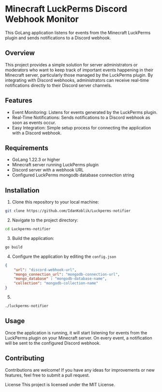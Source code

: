 # Minecraft LuckPerms Discord Webhook Monitor
This GoLang application listens for events from the Minecraft LuckPerms plugin and sends notifications to a Discord webhook.

## Overview

This project provides a simple solution for server administrators or moderators who want to keep track of important events happening in their Minecraft server, particularly those managed by the LuckPerms plugin. By integrating with Discord webhooks, administrators can receive real-time notifications directly to their Discord server channels.

## Features
* Event Monitoring: Listens for events generated by the LuckPerms plugin.
* Real-Time Notifications: Sends notifications to a Discord webhook as soon as events occur.
* Easy Integration: Simple setup process for connecting the application with a Discord webhook.

## Requirements
* GoLang 1.22.3 or higher
* Minecraft server running LuckPerms plugin
* Discord server with a webhook URL
* Configured LuckPerms mongodb database connection string

## Installation
1. Clone this repository to your local machine:
```bash
git clone https://github.com/IdanKoblik/Luckperms-notifier
```

2. Navigate to the project directory:
```bash
cd Luckperms-notifier
```

3. Build the application:
```bash
go build
```

4. Configure the application by editing the `config.json`
```json
{
    "url": "discord-webhook-url",
    "mongo_connection_url": "mongodb-connection-url",
    "mongo_database" : "mongodb-database-name",
    "collection": "mongodb-collection-name"
}
```

5. 
```bash
./luckperms-notifier
```

## Usage
Once the application is running, it will start listening for events from the LuckPerms plugin on your Minecraft server. On every event, a notification will be sent to the configured Discord webhook.

## Contributing
Contributions are welcome! If you have any ideas for improvements or new features, feel free to submit a pull request.

License
This project is licensed under the MIT License.